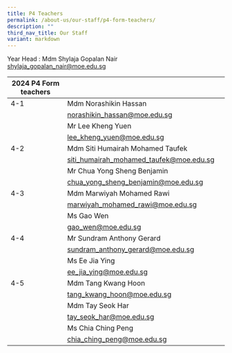 ```yaml
---
title: P4 Teachers
permalink: /about-us/our-staff/p4-form-teachers/
description: ""
third_nav_title: Our Staff
variant: markdown
---
```

Year Head : Mdm Shylaja Gopalan Nair
<br>
shylaja_gopalan_nair@moe.edu.sg
<br>



| 2024 P4 Form teachers |  | |
| -------- | -------- | -------- |
| 4-1  | Mdm Norashikin Hassan  |    |
|     | norashikin_hassan@moe.edu.sg    |     |
|     | Mr Lee Kheng Yuen    |  |
|     |  lee_kheng_yuen@moe.edu.sg  |    |
| 4-2    | Mdm Siti Humairah Mohamed Taufek  |      |
|     | siti_humairah_mohamed_taufek@moe.edu.sg  |     |
|     | Mr Chua Yong Sheng Benjamin   |      |
|     | chua_yong_sheng_benjamin@moe.edu.sg    |    |
| 4-3   | Mdm Marwiyah Mohamed Rawi   |    |
|     | marwiyah_mohamed_rawi@moe.edu.sg     |    |
|      | Ms Gao Wen     |   |
|      | gao_wen@moe.edu.sg   |    |
| 4-4   | Mr Sundram Anthony Gerard     |      |
|      |  sundram_anthony_gerard@moe.edu.sg   |   |
|     | Ms Ee Jia Ying   |      |
|      |  ee_jia_ying@moe.edu.sg  |     |
| 4-5    | Mdm Tang Kwang Hoon      |      |
|     | tang_kwang_hoon@moe.edu.sg    |      |
|     | Mdm Tay Seok Har         |   |
|    |  tay_seok_har@moe.edu.sg  |     |
|     | Ms Chia Ching Peng         |   |
|    |  chia_ching_peng@moe.edu.sg   |     |